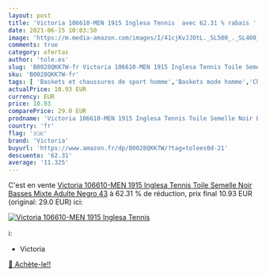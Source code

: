 ```yaml
---
layout: post
title: 'Victoria 106610-MEN 1915 Inglesa Tennis  avec 62.31 % rabais '
date: 2021-06-15 10:03:50
image: 'https://m.media-amazon.com/images/I/41cjKvJJOtL._SL500_._SL400_.jpg'
comments: true
category: ofertas
author: 'tole.es'
slug: 'B0028QKK7W-fr Victoria 106610-MEN 1915 Inglesa Tennis Toile Semelle Noir...'
sku: 'B0028QKK7W-fr'
tags: [ 'Baskets et chaussures de sport homme','Baskets mode homme','Chaussures','Chaussures et Sacs','Chaussures homme','victoria', ]
actualPrice: 10.93 EUR
currency: EUR
price: 10.93
comparePrice: 29.0 EUR
prodname: 'Victoria 106610-MEN 1915 Inglesa Tennis Toile Semelle Noir Basses Mixte Adulte Negro 43'
country: 'fr'
flag: '🇫🇷'
brand: 'Victoria'
buyurl: 'https://www.amazon.fr/dp/B0028QKK7W/?tag=tolees0d-21'
descuento: '62.31'
average: '11.325'
---
```


C'est en vente [Victoria 106610-MEN 1915 Inglesa Tennis Toile Semelle Noir Basses Mixte Adulte Negro 43](https://www.amazon.fr/dp/B0028QKK7W/?tag=tolees0d-21)  à  62.31 % de réduction, prix final  10.93 EUR (original: 29.0 EUR) ici:

[![Victoria 106610-MEN 1915 Inglesa Tennis ](https://m.media-amazon.com/images/I/41cjKvJJOtL._SL500_._SL400_.jpg)](https://www.amazon.fr/dp/B0028QKK7W/?tag=tolees0d-21)

ℹ️:

- Victoria

[🛒 Achète-le!!](https://www.amazon.fr/dp/B0028QKK7W/?tag=tolees0d-21)
